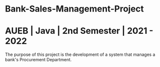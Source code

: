 # Bank-Sales-Management-Project
# AUEB | Java | 2nd Semester | 2021 - 2022
The purpose of this project is the development of a system that manages a bank's Procurement Department.
